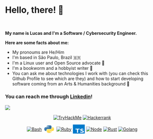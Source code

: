 # **Hello, there!** :wave:
<br>

**My name is Lucas and I'm a Software / Cybersecurity Engineer.**

**Here are some facts about me:**
- My pronoums are He/Him
- I'm based in São Paulo, Brazil 🇧🇷
- I'm a Linux user and Open Source advocate :penguin:
- I'm a bookworm and a hobbyist writer :book:
- You can ask me about technologies I work with (you can check this Github Profile to see which are they) and how to start developing software coming from an Arts & Humanities background 🎨
 

### You can reach me through [Linkedin](https://www.linkedin.com/in/lucasrafaldini/)!


<a href="https://lucasrafaldini.github.io/">
  <img align="center" src="https://github-readme-stats.vercel.app/api/top-langs/?username=lucasrafaldini&hide=css,html,jupyter%20notebook&langs_count=20&theme=dark&layout=donut-vertical" />
</a>
<br>
<p align="center">
<a href="https://tryhackme.com/p/lulzlucas" target="_blank"><img align="center" alt="TryHackMe" src="https://img.shields.io/badge/TryHackMe-D10000?style=for-the-badge&logo=TryHackMe&logoColor=black"></a>
<a href="https://www.hackerrank.com/lrafaldini" target="_blank"><img align="center" alt="Hackerrank" src="https://img.shields.io/badge/HackerRank-00EA64?style=for-the-badge&logo=HackerRank&logoColor=black"></a>
</p>
<p align="center">
<a href="#"><img align="center" alt="Bash" height="35" width="35" src="https://raw.githubusercontent.com/jmnote/z-icons/master/svg/bash.svg"></a>
<a href="#"><img align="center" alt="Python" height="30" width="40" src="https://raw.githubusercontent.com/devicons/devicon/master/icons/python/python-original.svg"></a>
<a href="#"><img align="center" alt="Ruby" height="25" width="25" src="https://raw.githubusercontent.com/jmnote/z-icons/master/svg/ruby.svg"></a>
<a href="#"><img align="center" alt="Ts" height="30" width="40" src="https://raw.githubusercontent.com/devicons/devicon/master/icons/typescript/typescript-plain.svg"></a>
<a href="#"><img align="center" alt="Node" height="33" width="33" src="https://cdn.iconscout.com/icon/free/png-512/node-js-1-1174935.png"></a>
<a href="#"><img align="center" alt="Rust" src="https://img.shields.io/badge/rust-%23000000.svg?style=for-the-badge&logo=rust&logoColor=white"></a>
<a href="#"><img align="center" alt="Golang" src="https://raw.githubusercontent.com/jmnote/z-icons/refs/heads/master/svg/go.svg"></a>

</p>
<br>

